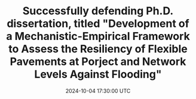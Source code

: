 ---
title: >-
    Successfully defending Ph.D. dissertation, titled "Development of a Mechanistic-Empirical Framework to Assess the Resiliency of Flexible Pavements at Porject and Network Levels Against Flooding" 
position: Under supervision of Prof. M. Emin Kutay. 
date: 2024-10-04 17:30:00 UTC
---